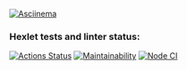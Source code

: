 [![Asciinema](https://asciinema.org/a/G7CSE6RMG80OHRrfpKhVlS40w.svg)](https://asciinema.org/a/G7CSE6RMG80OHRrfpKhVlS40w)

### Hexlet tests and linter status:
[![Actions Status](https://github.com/unclebusy/frontend-project-46/actions/workflows/hexlet-check.yml/badge.svg)](https://github.com/unclebusy/frontend-project-46/actions)
[![Maintainability](https://api.codeclimate.com/v1/badges/e6ce8d73df54e3b970ce/maintainability)](https://codeclimate.com/github/unclebusy/frontend-project-46/maintainability)
[![Node CI](https://github.com/unclebusy/frontend-project-46/actions/workflows/hexlet-check.yml/badge.svg)](https://github.com/unclebusy/frontend-project-46/workflows/hexlet-check.yml)
